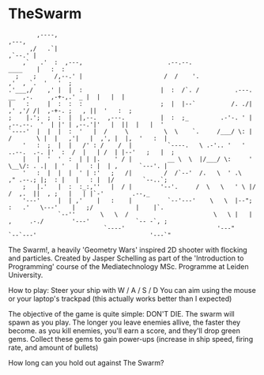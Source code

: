 TheSwarm
========
	                                                              
	                                                               
	        ,----,                                                                                                ,---,  
	      ,/   .`|                                                                                             ,`--.' |  
	    ,`   .'  :  ,---,                        .--.--.                                               ____    |   :  :  
	  ;    ;     /,--.' |                       /  /    '.                                           ,'  , `.  '   '  ;  
	.'___,/    ,' |  |  :                      |  :  /`. /          .---.             __  ,-.     ,-+-,.' _ |  |   |  |  
	|    :     |  :  :  :                      ;  |  |--`          /. ./|           ,' ,'/ /|  ,-+-. ;   , ||  '   :  ;  
	;    |.';  ;  :  |  |,--.   ,---.          |  :  ;_         .-'-. ' |  ,--.--.  '  | |' | ,--.'|'   |  ||  |   |  '  
	`----'  |  |  |  :  '   |  /     \          \  \    `.     /___/ \: | /       \ |  |   ,'|   |  ,', |  |,  '   :  |  
	    '   :  ;  |  |   /' : /    /  |          `----.   \ .-'.. '   ' ..--.  .-. |'  :  /  |   | /  | |--'   ;   |  ;  
	    |   |  '  '  :  | | |.    ' / |          __ \  \  |/___/ \:     ' \__\/: . .|  | '   |   : |  | ,      `---'. |  
	    '   :  |  |  |  ' | :'   ;   /|         /  /`--'  /.   \  ' .\    ," .--.; |;  : |   |   : |  |/        `--..`;  
	    ;   |.'   |  :  :_:,''   |  / |        '--'.     /  \   \   ' \ |/  /  ,.  ||  , ;   |   | |`-'        .--,_     
	    '---'     |  | ,'    |   :    |          `--'---'    \   \  |--";  :   .'   \---'    |   ;/            |    |`.  
	              `--''       \   \  /                        \   \ |   |  ,     .-./        '---'             `-- -`, ; 
	                           `----'                          '---"     `--`---'                                '---`"  
	
The Swarm!, a heavily 'Geometry Wars' inspired 2D shooter with flocking and particles. 
Created by Jasper Schelling as part of the 'Introduction to Programming' course of the Mediatechnology MSc. Programme at Leiden University.

How to play:
Steer your ship with W / A / S / D
You can aim using the mouse or your laptop's trackpad (this actually works better than I expected)

The objective of the game is quite simple: DON'T DIE.
The swarm will spawn as you play. The longer you leave enemies allive, the faster they become.
as you kill enemies, you'll earn a score, and they'll drop green gems. Collect these gems to gain
power-ups (increase in ship speed, firing rate, and amount of bullets)

How long can you hold out against The Swarm?

